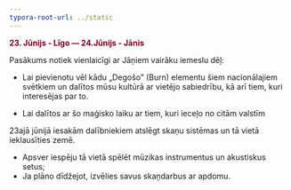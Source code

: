 ```yaml
---
typora-root-url: ../static
---
```


<span style="color:#77011e;">**23. Jūnijs - Līgo — 24.Jūnijs - Jānis**

Pasākums notiek vienlaicīgi ar Jāņiem vairāku iemeslu dēļ:

- Lai pievienotu vēl kādu „Degošo” (Burn) elementu šiem nacionālajiem svētkiem un dalītos mūsu kultūrā ar vietējo sabiedrību, kā arī tiem, kuri interesējas par to.

- Lai dalītos ar šo maģisko laiku ar tiem, kuri ieceļo no citām valstīm


23ajā jūnijā iesakām dalībniekiem atslēgt skaņu sistēmas un tā vietā ieklausīties zemē.

- Apsver iespēju tā vietā spēlēt mūzikas instrumentus un akustiskus setus;
- Ja plāno dīdžejot, izvēlies savus skaņdarbus ar apdomu.

